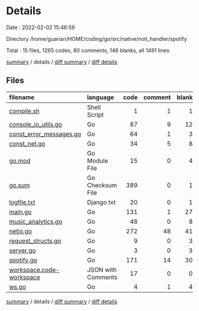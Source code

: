 # Details

Date : 2022-02-02 15:46:59

Directory /home/guarian/HOME/coding/go/src/native/noti_handler/spotify

Total : 15 files,  1265 codes, 80 comments, 146 blanks, all 1491 lines

[summary](results.md) / details / [diff summary](diff.md) / [diff details](diff-details.md)

## Files
| filename | language | code | comment | blank | total |
| :--- | :--- | ---: | ---: | ---: | ---: |
| [compile.sh](/compile.sh) | Shell Script | 1 | 1 | 1 | 3 |
| [console_io_utils.go](/console_io_utils.go) | Go | 87 | 9 | 12 | 108 |
| [const_error_messages.go](/const_error_messages.go) | Go | 64 | 1 | 3 | 68 |
| [const_net.go](/const_net.go) | Go | 34 | 5 | 8 | 47 |
| [go.mod](/go.mod) | Go Module File | 15 | 0 | 4 | 19 |
| [go.sum](/go.sum) | Go Checksum File | 389 | 0 | 1 | 390 |
| [logfile.txt](/logfile.txt) | Django txt | 20 | 0 | 1 | 21 |
| [main.go](/main.go) | Go | 131 | 1 | 27 | 159 |
| [music_analytics.go](/music_analytics.go) | Go | 48 | 0 | 8 | 56 |
| [netio.go](/netio.go) | Go | 272 | 48 | 41 | 361 |
| [request_structs.go](/request_structs.go) | Go | 9 | 0 | 3 | 12 |
| [server.go](/server.go) | Go | 3 | 0 | 3 | 6 |
| [spotify.go](/spotify.go) | Go | 171 | 14 | 30 | 215 |
| [workspace.code-workspace](/workspace.code-workspace) | JSON with Comments | 17 | 0 | 0 | 17 |
| [ws.go](/ws.go) | Go | 4 | 1 | 4 | 9 |

[summary](results.md) / details / [diff summary](diff.md) / [diff details](diff-details.md)